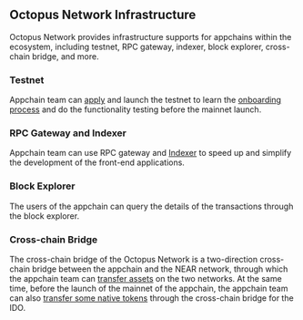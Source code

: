 ## Octopus Network Infrastructure

Octopus Network provides infrastructure supports for appchains within the ecosystem, including testnet, RPC gateway, indexer, block explorer, cross-chain bridge, and more.

### Testnet

Appchain team can [apply](../guides/appchain-register.md) and launch the testnet to learn the [onboarding process](../guides/appchain-startup.md) and do the functionality testing before the mainnet launch.

### RPC Gateway and Indexer

Appchain team can use RPC gateway and [Indexer](../guides/appchain-indexer.md) to speed up and simplify the development of the front-end applications.

### Block Explorer

The users of the appchain can query the details of the transactions through the block explorer.

### Cross-chain Bridge

The cross-chain bridge of the Octopus Network is a two-direction cross-chain bridge between the appchain and the NEAR network, through which the appchain team can [transfer assets](../guides/assets-cross-chain.md) on the two networks. At the same time, before the launch of the mainnet of the appchain, the appchain team can also [transfer some native tokens](../guides/assets-cross-chain.md) through the cross-chain bridge for the IDO.